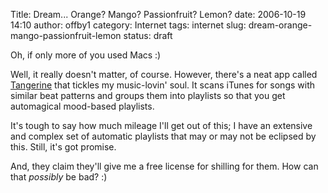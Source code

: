 Title: Dream... Orange? Mango? Passionfruit? Lemon?
date: 2006-10-19 14:10
author: offby1
category: Internet
tags: internet
slug: dream-orange-mango-passionfruit-lemon
status: draft

Oh, if only more of you used Macs :)

Well, it really doesn\'t matter, of course. However, there\'s a neat app called [Tangerine](http://www.potionfactory.com/blog/2006/10/18/introducing-tangerine/) that tickles my music-lovin\' soul. It scans iTunes for songs with similar beat patterns and groups them into playlists so that you get automagical mood-based playlists.

It\'s tough to say how much mileage I\'ll get out of this; I have an extensive and complex set of automatic playlists that may or may not be eclipsed by this. Still, it\'s got promise.

And, they claim they\'ll give me a free license for shilling for them. How can that *possibly* be bad? :)
